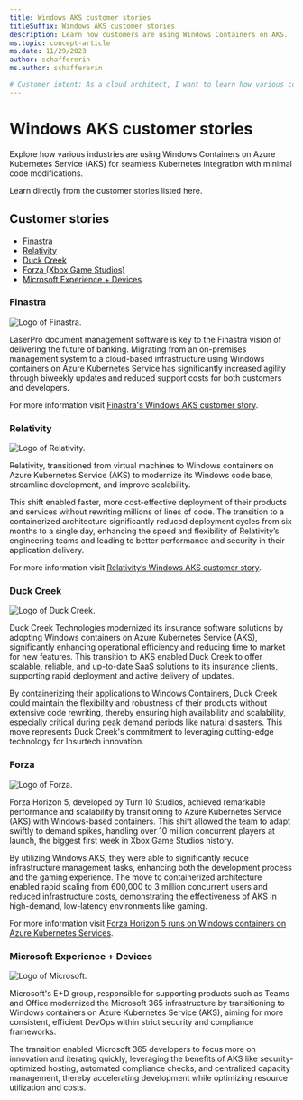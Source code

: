 ```yaml
---
title: Windows AKS customer stories
titleSuffix: Windows AKS customer stories
description: Learn how customers are using Windows Containers on AKS.
ms.topic: concept-article
ms.date: 11/29/2023
author: schaffererin
ms.author: schaffererin

# Customer intent: As a cloud architect, I want to learn how various companies are utilizing Windows containers on Kubernetes for their applications, so that I can assess best practices and integration strategies for my own organization's cloud infrastructure.
---
```


# Windows AKS customer stories 

Explore how various industries are using Windows Containers on Azure Kubernetes Service (AKS) for seamless Kubernetes integration with minimal code modifications. 

Learn directly from the customer stories listed here.

## Customer stories 
- [Finastra](#finastra)
- [Relativity](#relativity)
- [Duck Creek](#duck-creek)
- [Forza (Xbox Game Studios)](#forza)
- [Microsoft Experience + Devices](#microsoft-experience--devices)


### Finastra  

![Logo of Finastra.](./media/windows-aks-customer-stories/finastra.png)

LaserPro document management software is key to the Finastra vision of delivering the future of banking. Migrating from an on-premises management system to a cloud-based infrastructure using Windows containers on Azure Kubernetes Service has significantly increased agility through biweekly updates and reduced support costs for both customers and developers.

For more information visit [Finastra's Windows AKS customer story](https://customers.microsoft.com/en-us/story/1759082810297807726-finastra-azure-kubernetes-service-professional-services-en-united-kingdom). 


### Relativity 

![Logo of Relativity.](./media/windows-aks-customer-stories/relativity.png) 

Relativity, transitioned from virtual machines to Windows containers on Azure Kubernetes Service (AKS) to modernize its Windows code base, streamline development, and improve scalability. 

This shift enabled faster, more cost-effective deployment of their products and services without rewriting millions of lines of code. The transition to a containerized architecture significantly reduced deployment cycles from six months to a single day, enhancing the speed and flexibility of Relativity’s engineering teams and leading to better performance and security in their application delivery.  

For more information visit [Relativity’s Windows AKS customer story](https://customers.microsoft.com/story/1516554049543037694-windows-containers-helps-relativity-boost-reliability-security). 
  

### Duck Creek 

![Logo of Duck Creek.](./media/windows-aks-customer-stories/duck-creek.png) 

Duck Creek Technologies modernized its insurance software solutions by adopting Windows containers on Azure Kubernetes Service (AKS), significantly enhancing operational efficiency and reducing time to market for new features. This transition to AKS enabled Duck Creek to offer scalable, reliable, and up-to-date SaaS solutions to its insurance clients, supporting rapid deployment and active delivery of updates.  

By containerizing their applications to Windows Containers, Duck Creek could maintain the flexibility and robustness of their products without extensive code rewriting, thereby ensuring high availability and scalability, especially critical during peak demand periods like natural disasters. This move represents Duck Creek's commitment to leveraging cutting-edge technology for Insurtech innovation. 

### Forza 

![Logo of Forza.](./media/windows-aks-customer-stories/forza.png)

Forza Horizon 5, developed by Turn 10 Studios, achieved remarkable performance and scalability by transitioning to Azure Kubernetes Service (AKS) with Windows-based containers. This shift allowed the team to adapt swiftly to demand spikes, handling over 10 million concurrent players at launch, the biggest first week in Xbox Game Studios history.  

By utilizing Windows AKS, they were able to significantly reduce infrastructure management tasks, enhancing both the development process and the gaming experience. The move to containerized architecture enabled rapid scaling from 600,000 to 3 million concurrent users and reduced infrastructure costs, demonstrating the effectiveness of AKS in high-demand, low-latency environments like gaming. 

For more information visit [Forza Horizon 5 runs on Windows containers on Azure Kubernetes Services](https://techcommunity.microsoft.com/blog/itopstalkblog/forza-horizon-5-runs-on-windows-containers-on-azure-kubernetes-services/3570404).

### Microsoft Experience + Devices 

![Logo of Microsoft.](./media/windows-aks-customer-stories/microsoft.png)

Microsoft's E+D group, responsible for supporting products such as Teams and Office modernized the Microsoft 365 infrastructure by transitioning to Windows containers on Azure Kubernetes Service (AKS), aiming for more consistent, efficient DevOps within strict security and compliance frameworks.  

The transition enabled Microsoft 365 developers to focus more on innovation and iterating quickly, leveraging the benefits of AKS like security-optimized hosting, automated compliance checks, and centralized capacity management, thereby accelerating development while optimizing resource utilization and costs. 


